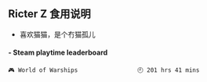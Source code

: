 ## Ricter Z 食用说明
- 喜欢猫猫，是个冇猫孤儿

<!-- steam-box start -->
#### - Steam playtime leaderboard
```text
🎮 World of Warships                 🕘 201 hrs 41 mins
```
<!-- Powered by https://github.com/YouEclipse/steam-box . -->
<!-- steam-box end -->
